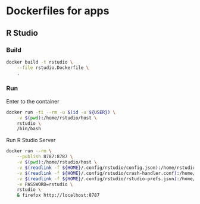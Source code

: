 # Dockerfiles for apps

## R Studio

### Build

```bash
docker build -t rstudio \
    --file rstudio.Dockerfile \
    .
```

### Run

Enter to the container
```bash
docker run -ti --rm -u $(id -u ${USER}) \
    -v $(pwd):/home/rstudio/host \
    rstudio \
    /bin/bash
```

Run R Studio Server
```bash
docker run --rm \
    --publish 8787:8787 \
    -v $(pwd):/home/rstudio/host \
    -v $(readlink -f ${HOME}/.config/rstudio/config.json):/home/rstudio/.config/rstudio/config.json \
    -v $(readlink -f ${HOME}/.config/rstudio/crash-handler.conf):/home/rstudio/.config/rstudio/crash-handler.conf \
    -v $(readlink -f ${HOME}/.config/rstudio/rstudio-prefs.json):/home/rstudio/.config/rstudio/rstudio-prefs.json \
    -e PASSWORD=rstudio \
    rstudio \
    & firefox http://localhost:8787
```
